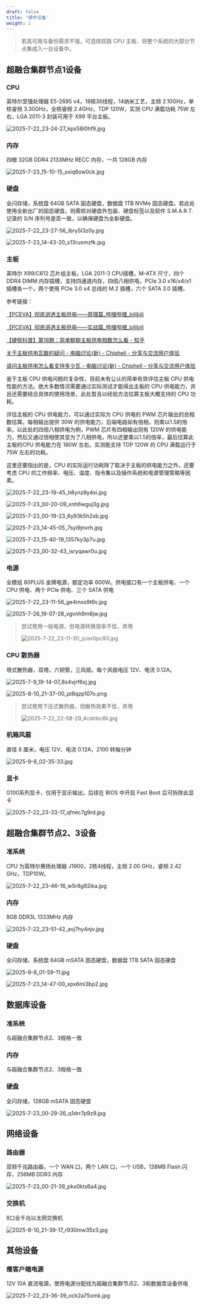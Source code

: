 ```yaml
---
draft: false
title: '硬件设备'
weight: 2
---
```


> 若高可用与备份需求不强，可选择双路 CPU 主板，将整个系统的大部分节点集成入一台设备中。

## 超融合集群节点1设备

### CPU

英特尔至强处理器 E5-2695 v4，18核36线程，14纳米工艺，主频 2.10GHz，单核睿频 3.30GHz，全核睿频 2.4GHz，TDP 120W，实测 CPU 满载功耗 75W 左右，LGA 2011-3 封装可用于 X99 平台主板。

![2025-7-22_23-24-27_kps58i0hf9.jpg](https://cdn.tsanfer.com/image/2025-7-22_23-24-27_kps58i0hf9.jpg "英特尔至强处理器 E5-2695 v4")

### 内存

四根 32GB DDR4 2133MHz RECC 内存，一共 128GB 内存

![2025-7-23_15-10-15_sxiq6ow0ck.jpg](https://cdn.tsanfer.com/image/2025-7-23_15-10-15_sxiq6ow0ck.jpg "四根 32GB DDR4 2133MHz RECC 内存")

### 硬盘

全闪存储，系统盘 64GB SATA 固态硬盘，数据盘 1TB NVMe 固态硬盘。若此处使用全新出厂的固态硬盘，则需核对硬盘外包装、硬盘标签以及软件 S.M.A.R.T. 记录的 S/N 序列号是否一致，以确保硬盘为全新硬盘。

![2025-7-22_23-27-56_lbry5l3z0y.jpg](https://cdn.tsanfer.com/image/2025-7-22_23-27-56_lbry5l3z0y.jpg "64GB SATA 固态硬盘")

![2025-7-23_14-43-20_s13rusmzfk.jpg](https://cdn.tsanfer.com/image/2025-7-23_14-43-20_s13rusmzfk.jpg "1TB NVMe 固态硬盘")

### 主板

英特尔 X99/C612 芯片组主板，LGA 2011-3 CPU插槽，M-ATX 尺寸，四个 DDR4 DIMM 内存插槽，支持四通道内存，四倍八相供电，PCIe 3.0 x16/x4/x1 插槽各一个，两个使用 PCIe 3.0 x4 总线的 M.2 插槽，六个 SATA 3.0 插槽。

参考链接：

[【PCEVA】彻底讲透主板供电——原理篇_哔哩哔哩_bilibili](https://www.bilibili.com/video/BV1Qt411h7Jy)

[【PCEVA】彻底讲透主板供电——实战篇_哔哩哔哩_bilibili](https://www.bilibili.com/video/BV1Qt411b7Ea)

[【硬核科普】第18期：简单聊聊主板供电相数怎么看 - 知乎](https://zhuanlan.zhihu.com/p/157891361)

[关于主板供电瓦数的疑问 - 电脑讨论(新) - Chiphell - 分享与交流用户体验](https://www.chiphell.com/thread-2648944-1-1.html)

[请问主板供电怎么看支持多少瓦 - 电脑讨论(新) - Chiphell - 分享与交流用户体验](https://www.chiphell.com/thread-2639197-1-1.html)

鉴于主板 CPU 供电问题的复杂性，目前未有公认的简单有效评估主板 CPU 供电性能的方法。绝大多数情况需要通过实际测试才能得出主板的 CPU 供电能力，并且还需要结合具体的使用场景，此处暂且以经验方法估算主板大概支持的 CPU 功耗。

评估主板的 CPU 供电能力，可以通过实际为 CPU 供电的 PWM 芯片输出的总相数估算。每相输出提供 30W 的供电能力，后端电路如有倍相，则乘以1.5的倍率。以此处的四倍八相供电为例，PWM 芯片有四相输出则有 120W 的供电能力，然后又通过倍相使其变为了八相供电，所以还要乘以1.5的倍率，最后估算此主板的CPU 供电能力在 180W 左右。实测能支持 TDP 120W 的 CPU 满载运行于 75W 左右的功耗。

这里还要指出的是，CPU 的实际运行功耗除了取决于主板的供电能力之外，还要考虑 CPU 的工作频率、电压、温度、指令集以及操作系统和电源管理策略等因素。

![2025-7-22_23-19-45_h8ynz8y4xi.jpg](https://cdn.tsanfer.com/image/2025-7-22_23-19-45_h8ynz8y4xi.jpg "英特尔 X99 主板")

![2025-7-23_00-20-09_xnh6wguj3g.jpg](https://cdn.tsanfer.com/image/2025-7-23_00-20-09_xnh6wguj3g.jpg "英特尔 X99 主板 - 四通道内存")

![2025-7-23_00-19-23_6y93k5h2xb.jpg](https://cdn.tsanfer.com/image/2025-7-23_00-19-23_6y93k5h2xb.jpg "英特尔 X99 主板 - 四倍八相供电")

![2025-7-23_14-45-05_7syi9jnvrh.jpg](https://cdn.tsanfer.com/image/2025-7-23_14-45-05_7syi9jnvrh.jpg "英特尔 X99 主板 - PCIe 3.0 x16/x4/x1 插槽")

![2025-7-23_15-40-19_1357ky3p7u.jpg](https://cdn.tsanfer.com/image/2025-7-23_15-40-19_1357ky3p7u.jpg "英特尔 X99 主板 - 两个使用 PCIe 3.0 x4 总线的 M.2 插槽")

![2025-7-23_00-32-43_isryqawr0u.jpg](https://cdn.tsanfer.com/image/2025-7-23_00-32-43_isryqawr0u.jpg "英特尔 X99 主板 - 六个 SATA 3.0 插槽")

### 电源

全模组 80PLUS 金牌电源，额定功率 600W。供电接口有一个主板供电、一个 CPU 供电、两个 PCIe 供电、三个 SATA 供电

![2025-7-22_23-11-56_ge4mxs9t6v.jpg](https://cdn.tsanfer.com/image/2025-7-22_23-11-56_ge4mxs9t6v.jpg "额定600W 80 PLUS 金牌电源")

![2025-7-26_16-07-28_vgvnh9m6jw.jpg](https://cdn.tsanfer.com/image/2025-7-26_16-07-28_vgvnh9m6jw.jpg "模组电源供电输出")

> 尝试使用一般电源，但电源转换效率不佳，弃用
>
> ![2025-7-22_23-11-30_jcior0pc93.jpg](https://cdn.tsanfer.com/image/2025-7-22_23-11-30_jcior0pc93.jpg "一般电源")

### CPU 散热器

塔式散热器，双塔，六铜管，三风扇。每个风扇电压 12V、电流 0.12A。

![2025-7-9_19-14-07_8s4vjrf6xj.jpg](https://cdn.tsanfer.com/image/2025-7-9_19-14-07_8s4vjrf6xj.jpg "塔式散热器")

![2025-8-10_21-37-00_pt8qzp107o.png](https://cdn.tsanfer.com/image/2025-8-10_21-37-00_pt8qzp107o.png "塔式散热器-底部")​​

> 尝试使用下压式散热器，但散热效果不佳，弃用
>
> ![2025-7-22_22-58-29_4cstrbc8li.jpg](https://cdn.tsanfer.com/image/2025-7-22_22-58-29_4cstrbc8li.jpg "下压式散热器")

### 机箱风扇

直径 8 厘米，电压 12V、电流 0.12A，2100 转每分钟

![2025-9-8_02-35-33.jpg](https://cdn.tsanfer.com/image/2025-9-8_02-35-33.jpg "12V 机箱风扇")

### 显卡

G100系列显卡，仅用于显示输出，后续在 BIOS 中开启 Fast Boot 后可拆除此显卡

![2025-7-22_23-33-17_qfnec7g9rd.jpg](https://cdn.tsanfer.com/image/2025-7-22_23-33-17_qfnec7g9rd.jpg "G100系列显卡")

## 超融合集群节点2、3设备

### 准系统

CPU 为英特尔赛扬处理器 J1900，2核4线程，主频 2.00 GHz，睿频 2.42 GHz，TDP10W。

![2025-7-22_23-46-16_w5r8g82ika.jpg](https://cdn.tsanfer.com/image/2025-7-22_23-46-16_w5r8g82ika.jpg "瘦客户端准系统")

### 内存

8GB DDR3L 1333MHz 内存

![2025-7-22_23-51-42_avj7hy4njv.jpg](https://cdn.tsanfer.com/image/2025-7-22_23-51-42_avj7hy4njv.jpg "8GB DDR3L 1333MHz 内存")

### 硬盘

全闪存储，系统盘 64GB mSATA 固态硬盘，数据盘 1TB SATA 固态硬盘

![2025-9-8_01-59-11.jpg](https://cdn.tsanfer.com/image/2025-9-8_01-59-11.jpg)​​

![2025-7-23_14-47-00_xpx6mi3bp2.jpg](https://cdn.tsanfer.com/image/2025-7-23_14-47-00_xpx6mi3bp2.jpg "1TB SATA 固态硬盘")

## 数据库设备

### 准系统

与超融合集群节点2、3规格一致

### 内存

与超融合集群节点2、3规格一致

### 硬盘

全闪存储，128GB mSATA 固态硬盘

![2025-7-23_00-29-26_q1drr7p9z9.jpg](https://cdn.tsanfer.com/image/2025-7-23_00-29-26_q1drr7p9z9.jpg "128GB mSATA 固态硬盘")

## 网络设备

### 路由器

双频千兆路由器，一个 WAN 口，两个 LAN 口，一个 USB，128MB Flash 闪存，256MB DDR3 内存

![2025-7-23_00-21-39_pkx0kts6a4.jpg](https://cdn.tsanfer.com/image/2025-7-23_00-21-39_pkx0kts6a4.jpg "千兆路由器")

### 交换机

8口全千兆以太网交换机

![2025-8-10_21-39-17_r930mw35z3.jpg](https://cdn.tsanfer.com/image/2025-8-10_21-39-17_r930mw35z3.jpg "千兆交换机")

## 其他设备

### 瘦客户端电源

12V 10A 直流电源，使用电源分配线为超融合集群节点2、3和数据库设备供电

![2025-7-22_23-36-39_ock2a75omk.jpg](https://cdn.tsanfer.com/image/2025-7-22_23-36-39_ock2a75omk.jpg "12V 10A 直流电源")

‍
